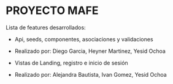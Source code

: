 # PROYECTO MAFE

Lista de features desarrollados:

* Api, seeds, componentes, asociaciones y validaciones
* Realizado por: Diego Garcia, Heyner Martinez, Yesid Ochoa


* Vistas de Landing, registro e inicio de sesión
* Realizado por: Alejandra Bautista, Ivan Gomez, Yesid Ochoa
